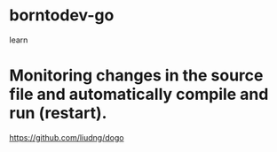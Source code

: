 # borntodev-go
learn

# Monitoring changes in the source file and automatically compile and run (restart).
https://github.com/liudng/dogo